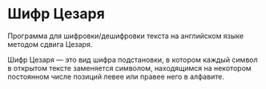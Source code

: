# Шифр Цезаря
Программа для шифровки/дешифровки текста на английском языке методом сдвига Цезаря.

Шифр Цезаря — это вид шифра подстановки, в котором каждый символ в открытом тексте заменяется символом, находящимся на некотором постоянном числе позиций левее или правее него в алфавите.
